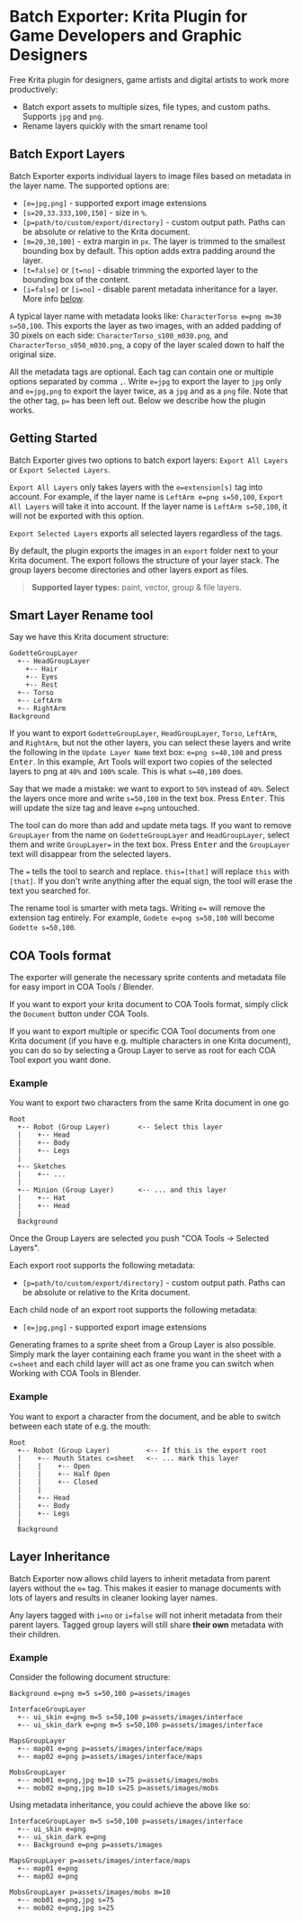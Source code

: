 # Batch Exporter: Krita Plugin for Game Developers and Graphic Designers

Free Krita plugin for designers, game artists and digital artists to work more
productively:

- Batch export assets to multiple sizes, file types, and custom paths. Supports
  `jpg` and `png`.
- Rename layers quickly with the smart rename tool

## Batch Export Layers

Batch Exporter exports individual layers to image files based on metadata in
the layer name. The supported options are:

- `[e=jpg,png]` - supported export image extensions
- `[s=20,33.333,100,150]` - size in `%`.
- `[p=path/to/custom/export/directory]` - custom output path.
  Paths can be absolute or relative to the Krita document.
- `[m=20,30,100]` - extra margin in `px`. The layer is trimmed to the
  smallest bounding box by default. This option adds extra padding around the
  layer.
- `[t=false]` or `[t=no]` - disable trimming the exported layer to the bounding box of
  the content.
- `[i=false]` or `[i=no]` - disable parent metadata inheritance for a layer. More info [below](#layer-inheritance).

A typical layer name with metadata looks like: `CharacterTorso e=png m=30 s=50,100`. This exports
the layer as two images, with an added padding of 30 pixels on each side:
`CharacterTorso_s100_m030.png`, and `CharacterTorso_s050_m030.png`, a copy of the layer scaled down
to half the original size.

All the metadata tags are optional. Each tag can contain one or multiple options
separated by comma `,`. Write `e=jpg` to export the layer to `jpg` only and
`e=jpg,png` to export the layer twice, as a `jpg` and as a `png` file. Note that
the other tag, `p=` has been left out. Below we describe how the plugin works.

## Getting Started

Batch Exporter gives two options to batch export layers: `Export All Layers`
or `Export Selected Layers`.

`Export All Layers` only takes layers with the `e=extension[s]` tag into account. For example, if
the layer name is `LeftArm e=png s=50,100`, `Export All Layers` will take it into account. If the
layer name is `LeftArm s=50,100`, it will not be exported with this option.

`Export Selected Layers` exports all selected layers regardless of the tags.

By default, the plugin exports the images in an `export` folder next to your
Krita document. The export follows the structure of your layer stack. The group
layers become directories and other layers export as files.

> **Supported layer types:** paint, vector, group & file layers.

## Smart Layer Rename tool

Say we have this Krita document structure:

```
GodetteGroupLayer
  +-- HeadGroupLayer
    +-- Hair
    +-- Eyes
    +-- Rest
  +-- Torso
  +-- LeftArm
  +-- RightArm
Background
```

If you want to export `GodetteGroupLayer`, `HeadGroupLayer`, `Torso`, `LeftArm`,
and `RightArm`, but not the other layers, you can select these layers and write
the following in the `Update Layer Name` text box: `e=png s=40,100` and press
<kbd>Enter</kbd>. In this example, Art Tools will export two copies of the
selected layers to png at `40%` and `100%` scale. This is what `s=40,100` does.

Say that we made a mistake: we want to export to `50%` instead of `40%`. Select
the layers once more and write `s=50,100` in the text box. Press
<kbd>Enter</kbd>. This will update the size tag and leave `e=png` untouched.

The tool can do more than add and update meta tags. If you want to remove
`GroupLayer` from the name on `GodetteGroupLayer` and `HeadGroupLayer`, select them
and write `GroupLayer=` in the text box. Press <kbd>Enter</kbd> and the
`GroupLayer` text will disappear from the selected layers.

The `=` tells the tool to search and replace. `this=[that]` will replace `this`
with `[that]`. If you don't write anything after the equal sign, the tool will
erase the text you searched for.

The rename tool is smarter with meta tags. Writing `e=` will remove the
extension tag entirely. For example, `Godete e=png s=50,100` will become
`Godette s=50,100`.

## COA Tools format

The exporter will generate the necessary sprite contents and metadata file for
easy import in COA Tools / Blender.

If you want to export your krita document to COA Tools format,
simply click the `Document` button under COA Tools.

If you want to export multiple or specific COA Tool documents from one Krita document
(if you have e.g. multiple characters in one Krita document),
you can do so by selecting a Group Layer to serve as root for each COA Tool export
you want done.

### Example

You want to export two characters from the same Krita document in one go

```
Root
  +-- Robot (Group Layer)       <-- Select this layer
  |    +-- Head
  |    +-- Body
  |    +-- Legs
  |
  +-- Sketches
  |    +-- ...
  |
  +-- Minion (Group Layer)      <-- ... and this layer
  |    +-- Hat
  |    +-- Head
  |
  Background
```

Once the Group Layers are selected you push "COA Tools -> Selected Layers".

Each export root supports the following metadata:

- `[p=path/to/custom/export/directory]` - custom output path.
  Paths can be absolute or relative to the Krita document.

Each child node of an export root supports the following metadata:

- `[e=jpg,png]` - supported export image extensions

Generating frames to a sprite sheet from a Group Layer is also possible.
Simply mark the layer containing each frame you want in the sheet with a
`c=sheet` and each child layer will act as one frame you can switch when
Working with COA Tools in Blender.

### Example

You want to export a character from the document, and be
able to switch between each state of e.g. the mouth:

```
Root
  +-- Robot (Group Layer)         <-- If this is the export root
  |    +-- Mouth States c=sheet   <-- ... mark this layer
  |    |    +-- Open
  |    |    +-- Half Open
  |    |    +-- Closed
  |    |
  |    +-- Head
  |    +-- Body
  |    +-- Legs
  |
  Background
```

## Layer Inheritance

Batch Exporter now allows child layers to inherit metadata from parent layers
without the `e=` tag. This makes it easier to manage documents with lots of layers
and results in cleaner looking layer names.

Any layers tagged with `i=no` or `i=false` will not inherit metadata from their parent
layers. Tagged group layers will still share **their own** metadata with their children.

### Example

Consider the following document structure:

```
Background e=png m=5 s=50,100 p=assets/images

InterfaceGroupLayer
  +-- ui_skin e=png m=5 s=50,100 p=assets/images/interface
  +-- ui_skin_dark e=png m=5 s=50,100 p=assets/images/interface

MapsGroupLayer
  +-- map01 e=png p=assets/images/interface/maps
  +-- map02 e=png p=assets/images/interface/maps

MobsGroupLayer
  +-- mob01 e=png,jpg m=10 s=75 p=assets/images/mobs
  +-- mob02 e=png,jpg m=10 s=25 p=assets/images/mobs
```

Using metadata inheritance, you could achieve the above like so:

```
InterfaceGroupLayer m=5 s=50,100 p=assets/images/interface
  +-- ui_skin e=png
  +-- ui_skin_dark e=png
  +-- Background e=png p=assets/images

MapsGroupLayer p=assets/images/interface/maps
  +-- map01 e=png
  +-- map02 e=png

MobsGroupLayer p=assets/images/mobs m=10
  +-- mob01 e=png,jpg s=75
  +-- mob02 e=png,jpg s=25
```
